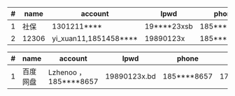 
|#   | name  | account         | lpwd |phone |email|
| ---|---    | ---       | ---        |  ---        | ---        |
| 1  | 社保 | 1301211**** | 19****23xsb | 185****8657| |
| 2  | 12306 | yi_xuan11,1851458**** | 19890123x | 185****8657|4574***@qq.com |



|#   | name  | account         | lpwd |phone |email|
| ---|---    | ---       | ---        |  ---        | ---        |
| 1  | 百度网盘 | Lzhenoo ，185****8657 | 19890123x.bd | 185****8657|172***@qq.com |
